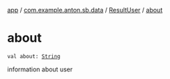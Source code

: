 [app](../../index.md) / [com.example.anton.sb.data](../index.md) / [ResultUser](index.md) / [about](./about.md)

# about

`val about: `[`String`](https://kotlinlang.org/api/latest/jvm/stdlib/kotlin/-string/index.html)

information about user

